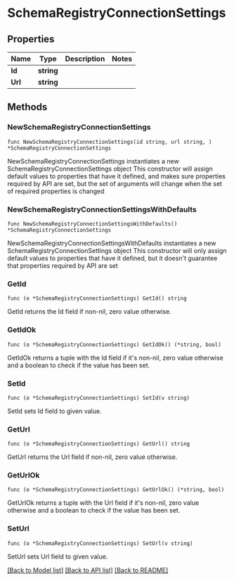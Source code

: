 # SchemaRegistryConnectionSettings

## Properties

Name | Type | Description | Notes
------------ | ------------- | ------------- | -------------
**Id** | **string** |  | 
**Url** | **string** |  | 

## Methods

### NewSchemaRegistryConnectionSettings

`func NewSchemaRegistryConnectionSettings(id string, url string, ) *SchemaRegistryConnectionSettings`

NewSchemaRegistryConnectionSettings instantiates a new SchemaRegistryConnectionSettings object
This constructor will assign default values to properties that have it defined,
and makes sure properties required by API are set, but the set of arguments
will change when the set of required properties is changed

### NewSchemaRegistryConnectionSettingsWithDefaults

`func NewSchemaRegistryConnectionSettingsWithDefaults() *SchemaRegistryConnectionSettings`

NewSchemaRegistryConnectionSettingsWithDefaults instantiates a new SchemaRegistryConnectionSettings object
This constructor will only assign default values to properties that have it defined,
but it doesn't guarantee that properties required by API are set

### GetId

`func (o *SchemaRegistryConnectionSettings) GetId() string`

GetId returns the Id field if non-nil, zero value otherwise.

### GetIdOk

`func (o *SchemaRegistryConnectionSettings) GetIdOk() (*string, bool)`

GetIdOk returns a tuple with the Id field if it's non-nil, zero value otherwise
and a boolean to check if the value has been set.

### SetId

`func (o *SchemaRegistryConnectionSettings) SetId(v string)`

SetId sets Id field to given value.


### GetUrl

`func (o *SchemaRegistryConnectionSettings) GetUrl() string`

GetUrl returns the Url field if non-nil, zero value otherwise.

### GetUrlOk

`func (o *SchemaRegistryConnectionSettings) GetUrlOk() (*string, bool)`

GetUrlOk returns a tuple with the Url field if it's non-nil, zero value otherwise
and a boolean to check if the value has been set.

### SetUrl

`func (o *SchemaRegistryConnectionSettings) SetUrl(v string)`

SetUrl sets Url field to given value.



[[Back to Model list]](../README.md#documentation-for-models) [[Back to API list]](../README.md#documentation-for-api-endpoints) [[Back to README]](../README.md)


